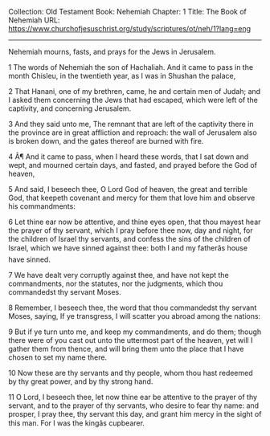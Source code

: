 Collection: Old Testament
Book: Nehemiah
Chapter: 1
Title: The Book of Nehemiah
URL: https://www.churchofjesuschrist.org/study/scriptures/ot/neh/1?lang=eng

---

Nehemiah mourns, fasts, and prays for the Jews in Jerusalem.

1 The words of Nehemiah the son of Hachaliah. And it came to pass in the month Chisleu, in the twentieth year, as I was in Shushan the palace,

2 That Hanani, one of my brethren, came, he and certain men of Judah; and I asked them concerning the Jews that had escaped, which were left of the captivity, and concerning Jerusalem.

3 And they said unto me, The remnant that are left of the captivity there in the province are in great affliction and reproach: the wall of Jerusalem also is broken down, and the gates thereof are burned with fire.

4 Â¶ And it came to pass, when I heard these words, that I sat down and wept, and mourned certain days, and fasted, and prayed before the God of heaven,

5 And said, I beseech thee, O Lord God of heaven, the great and terrible God, that keepeth covenant and mercy for them that love him and observe his commandments:

6 Let thine ear now be attentive, and thine eyes open, that thou mayest hear the prayer of thy servant, which I pray before thee now, day and night, for the children of Israel thy servants, and confess the sins of the children of Israel, which we have sinned against thee: both I and my fatherâs house have sinned.

7 We have dealt very corruptly against thee, and have not kept the commandments, nor the statutes, nor the judgments, which thou commandedst thy servant Moses.

8 Remember, I beseech thee, the word that thou commandedst thy servant Moses, saying, If ye transgress, I will scatter you abroad among the nations:

9 But if ye turn unto me, and keep my commandments, and do them; though there were of you cast out unto the uttermost part of the heaven, yet will I gather them from thence, and will bring them unto the place that I have chosen to set my name there.

10 Now these are thy servants and thy people, whom thou hast redeemed by thy great power, and by thy strong hand.

11 O Lord, I beseech thee, let now thine ear be attentive to the prayer of thy servant, and to the prayer of thy servants, who desire to fear thy name: and prosper, I pray thee, thy servant this day, and grant him mercy in the sight of this man. For I was the kingâs cupbearer.
